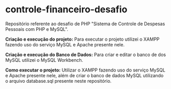 # controle-financeiro-desafio
Repositório referente ao desafio de PHP "Sistema de Controle de Despesas Pessoais com 
PHP e MySQL".

**Criação e execução do projeto:**
Para executar o projeto utilizei o XAMPP fazendo uso do serviço MySQL e Apache presente nele.

**Criação e execução do Banco de Dados:**
Para criar e editar o banco de dos MySQL utilizei o MySQL Workbench.

**Como executar o projeto:**
Utilizar o XAMPP fazendo uso do serviço MySQL e Apache presente nele, além de criar o banco de dados MySQL utilizando o arquivo database.sql presente neste repositório.
